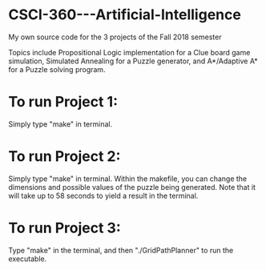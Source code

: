 # CSCI-360---Artificial-Intelligence
My own source code for the 3 projects of the Fall 2018 semester

Topics include Propositional Logic implementation for a Clue board game simulation, Simulated Annealing for a Puzzle generator, and A*/Adaptive A* for a Puzzle solving program.


# To run Project 1:
Simply type "make" in terminal.

# To run Project 2:
Simply type "make" in terminal. Within the makefile, you can change the dimensions and possible values of the puzzle being generated. Note that it will take up to 58 seconds to yield a result in the terminal. 

# To run Project 3:
Type "make" in the terminal, and then "./GridPathPlanner" to run the executable.
